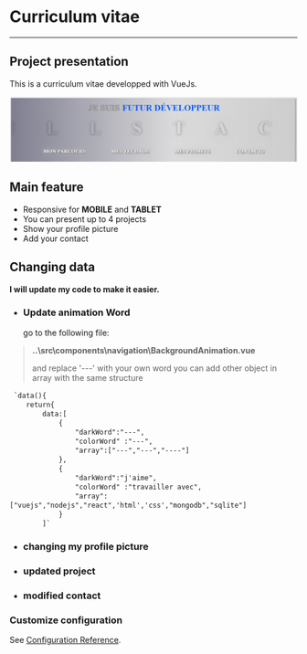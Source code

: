 # Curriculum vitae
***

## Project presentation

This is a curriculum vitae developped with VueJs.

![image extrait de mon CV](https://github.com/aviateur22/moncv/blob/master/src/assets/images/github/banner.PNG "Titre, facultatif")

## Main feature
- Responsive for **MOBILE** and **TABLET**
- You can present up to 4 projects
- Show your profile picture
- Add your contact

## Changing data

**I will update my code to make it easier.**

- ### Update animation Word
    go to the following file:

>**..\src\components\navigation\BackgroundAnimation.vue** 
>
>and replace '---' with your own word
>you can add other object in array with the same structure

     `data(){
        return{
            data:[
                {
                    "darkWord":"---",
                    "colorWord" :"---",
                    "array":["---","---","----"]
                },
                {
                    "darkWord":"j'aime",
                    "colorWord" :"travailler avec",
                    "array":["vuejs","nodejs","react",'html','css',"mongodb","sqlite"]
                }
            ]`

- ### changing my profile picture

- ### updated project

- ### modified contact

### Customize configuration
See [Configuration Reference](https://cli.vuejs.org/config/).
